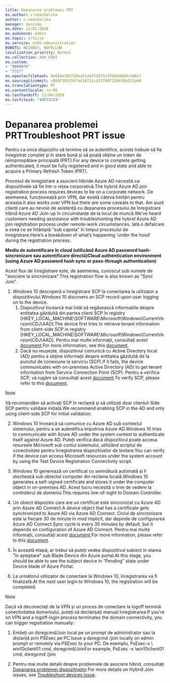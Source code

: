 ```yaml
---
title: Depanarea problemei PRT
ms.author: v-smandalika
author: v-smandalika
manager: dansimp
ms.date: 12/01/2020
ms.audience: Admin
ms.topic: article
ms.service: o365-administration
ROBOTS: NOINDEX, NOFOLLOW
localization_priority: Normal
ms.collection: Adm_O365
ms.custom:
- "9000076"
- "7317"
ms.openlocfilehash: 8e654a38d720aa51daf21bf5c3fb0da8b9c3d8e7
ms.sourcegitcommit: c069f1b53567ad14711c423740f120439a312a60
ms.translationtype: MT
ms.contentlocale: ro-RO
ms.lasthandoff: 12/04/2020
ms.locfileid: "49573724"
---
```

# <a name="troubleshoot-prt-issue"></a><span data-ttu-id="285e6-102">Depanarea problemei PRT</span><span class="sxs-lookup"><span data-stu-id="285e6-102">Troubleshoot PRT issue</span></span>

<span data-ttu-id="285e6-103">Pentru ca orice dispozitiv să termine să se autentifice, acesta trebuie să fie înregistrat complet și în stare bună și să poată obține un token de reîmprospătare principală (PRT).</span><span class="sxs-lookup"><span data-stu-id="285e6-103">For any device to complete getting authenticated, it must be fully registered and in good state and able to acquire a Primary Refresh Token (PRT).</span></span>

<span data-ttu-id="285e6-104">Procesul de înregistrare a asocierii hibride Azure AD necesită ca dispozitivele să fie într-o rețea corporativă.</span><span class="sxs-lookup"><span data-stu-id="285e6-104">The hybrid Azure AD join registration process requires devices to be on a corporate network.</span></span> <span data-ttu-id="285e6-105">De asemenea, funcționează prin VPN, dar există câteva limitări pentru aceasta.</span><span class="sxs-lookup"><span data-stu-id="285e6-105">It also works over VPN but there are some caveats to that.</span></span> <span data-ttu-id="285e6-106">Am auzit clienți care au nevoie de asistență cu depanarea procesului de înregistrare hibrid Azure AD Join-up în circumstanțe de la locul de muncă.</span><span class="sxs-lookup"><span data-stu-id="285e6-106">We’ve heard customers needing assistance with troubleshooting the hybrid Azure AD join registration process under remote-work circumstances.</span></span> <span data-ttu-id="285e6-107">Iată o defalcare a ceea ce se întâmplă "sub capota" în timpul procesului de înregistrare.</span><span class="sxs-lookup"><span data-stu-id="285e6-107">Here’s a breakdown of what’s happening ‘under the hood’ during the registration process.</span></span>

<span data-ttu-id="285e6-108">**Mediu de autentificare în cloud (utilizând Azure AD password hash-sincronizare sau autentificare directă)**</span><span class="sxs-lookup"><span data-stu-id="285e6-108">**Cloud authentication environment (using Azure AD password hash sync or pass-through authentication)**</span></span>

<span data-ttu-id="285e6-109">Acest flux de înregistrare este, de asemenea, cunoscut sub numele de "asociere la sincronizare".</span><span class="sxs-lookup"><span data-stu-id="285e6-109">This registration flow is also known as “Sync Join”.</span></span>

1. <span data-ttu-id="285e6-110">Windows 10 descoperă o înregistrare SCP la conectarea la utilizator a dispozitivului.</span><span class="sxs-lookup"><span data-stu-id="285e6-110">Windows 10 discovers an SCP record upon user logging on to the device.</span></span>
    1. <span data-ttu-id="285e6-111">Dispozitivul încearcă mai întâi să regăsească informațiile despre entitatea găzduită din partea client SCP în registry [HKEY_LOCAL_MACHINE\SOFTWARE\Microsoft\Windows\CurrentVersion\CDJ\AAD].</span><span class="sxs-lookup"><span data-stu-id="285e6-111">The device first tries to retrieve tenant information from client-side SCP in registry [HKEY_LOCAL_MACHINE\SOFTWARE\Microsoft\Windows\CurrentVersion\CDJ\AAD].</span></span> <span data-ttu-id="285e6-112">Pentru mai multe informații, consultați acest [document](https://docs.microsoft.com/azure/active-directory/devices/hybrid-azuread-join-control).</span><span class="sxs-lookup"><span data-stu-id="285e6-112">For more information, see this [document](https://docs.microsoft.com/azure/active-directory/devices/hybrid-azuread-join-control).</span></span>
    2. <span data-ttu-id="285e6-113">Dacă nu reușește, dispozitivul comunică cu Active Directory local (AD) pentru a obține informații despre entitatea găzduită de la punctul de conexiune la serviciu (SCP).</span><span class="sxs-lookup"><span data-stu-id="285e6-113">If it fails, the device communicates with on-premises Active Directory (AD) to get tenant information from Service Connection Point (SCP).</span></span> <span data-ttu-id="285e6-114">Pentru a verifica SCP, vă rugăm să consultați acest [document](https://docs.microsoft.com/azure/active-directory/devices/hybrid-azuread-join-manual#configure-a-service-connection-point).</span><span class="sxs-lookup"><span data-stu-id="285e6-114">To verify SCP, please refer to this [document](https://docs.microsoft.com/azure/active-directory/devices/hybrid-azuread-join-manual#configure-a-service-connection-point).</span></span> 

> [!NOTE]
> <span data-ttu-id="285e6-115">Vă recomandăm să activați SCP în reclamă și să utilizați doar clientul-Side SCP pentru validare inițială.</span><span class="sxs-lookup"><span data-stu-id="285e6-115">We recommend enabling SCP in the AD and only using client-side SCP for initial validation.</span></span>

2. <span data-ttu-id="285e6-116">Windows 10 încearcă să comunice cu Azure AD sub contextul sistemului, pentru a se autentifica împotriva Azure AD.</span><span class="sxs-lookup"><span data-stu-id="285e6-116">Windows 10 tries to communicate with Azure AD under the system context to authenticate itself against Azure AD.</span></span> <span data-ttu-id="285e6-117">Puteți verifica dacă dispozitivul poate accesa resursele Microsoft sub contul sistemului, utilizând scriptul de conectivitate pentru înregistrarea dispozitivelor de testare.</span><span class="sxs-lookup"><span data-stu-id="285e6-117">You can verify if the device can access Microsoft resources under the system account by using the Test Device Registration Connectivity script.</span></span>

3. <span data-ttu-id="285e6-118">Windows 10 generează un certificat cu semnătură automată și îl stochează sub obiectul computer din reclama locală.</span><span class="sxs-lookup"><span data-stu-id="285e6-118">Windows 10 generates a self-signed certificate and stores it under the computer object in on-premises AD.</span></span> <span data-ttu-id="285e6-119">Acest lucru necesită o linie de vedere la controlerul de domeniu.</span><span class="sxs-lookup"><span data-stu-id="285e6-119">This requires line-of-sight to Domain Controller.</span></span>

4. <span data-ttu-id="285e6-120">Un obiect dispozitiv care are un certificat este sincronizat cu Azure AD prin Azure AD Connect.</span><span class="sxs-lookup"><span data-stu-id="285e6-120">A device object that has a certificate gets synchronized to Azure AD via Azure AD Connect.</span></span> <span data-ttu-id="285e6-121">Ciclul de sincronizare este la fiecare 30 de minute în mod implicit, dar depinde de configurarea Azure AD Connect.</span><span class="sxs-lookup"><span data-stu-id="285e6-121">Sync cycle is every 30 minutes by default, but it depends on configuration of Azure AD Connect.</span></span> <span data-ttu-id="285e6-122">Pentru mai multe informații, consultați acest [document](https://docs.microsoft.com/azure/active-directory/hybrid/how-to-connect-sync-configure-filtering#organizational-unitbased-filtering).</span><span class="sxs-lookup"><span data-stu-id="285e6-122">For more information, please refer to this [document](https://docs.microsoft.com/azure/active-directory/hybrid/how-to-connect-sync-configure-filtering#organizational-unitbased-filtering).</span></span>

5. <span data-ttu-id="285e6-123">În această etapă, ar trebui să puteți vedea dispozitivul subiect în starea "în așteptare" sub Blade Device din Azure portal.</span><span class="sxs-lookup"><span data-stu-id="285e6-123">At this stage, you should be able to see the subject device in “Pending” state under Device blade of Azure Portal.</span></span>

6. <span data-ttu-id="285e6-124">La următorul utilizator de conectare la Windows 10, înregistrarea va fi finalizată.</span><span class="sxs-lookup"><span data-stu-id="285e6-124">At the next user login to Windows 10, the registration will be completed.</span></span> 

> [!NOTE]
> <span data-ttu-id="285e6-125">Dacă vă deconectați de la VPN și un proces de conectare la logoff termină conectivitatea domeniului, puteți să declanșați manual înregistrarea:</span><span class="sxs-lookup"><span data-stu-id="285e6-125">If you're on VPN and a logoff-login process terminates the domain connectivity, you can trigger registration manually:</span></span>
 1. <span data-ttu-id="285e6-126">Emiteți un dsregcmd/Join local pe un prompt de administrator sau la distanță prin PSExec pe PC.</span><span class="sxs-lookup"><span data-stu-id="285e6-126">Issue a dsregcmd /join locally on admin prompt or remotely via PSExec to your PC.</span></span> <span data-ttu-id="285e6-127">De exemplu, PsExec-s \\ win10client01 cmd, dsregcmd/Join</span><span class="sxs-lookup"><span data-stu-id="285e6-127">For example, PsExec -s \\win10client01 cmd, dsregcmd /join</span></span>

 2. <span data-ttu-id="285e6-128">Pentru mai multe detalii despre problemele de asociere hibrid, consultați [Depanarea problemei dispozitivelor](https://techcommunity.microsoft.com/t5/azure-active-directory-identity/azure-ad-mailbag-frequent-questions-about-using-device-based/ba-p/1257344).</span><span class="sxs-lookup"><span data-stu-id="285e6-128">For more details on Hybrid Join issues, see [Troubleshoot devices Issue](https://techcommunity.microsoft.com/t5/azure-active-directory-identity/azure-ad-mailbag-frequent-questions-about-using-device-based/ba-p/1257344).</span></span>
